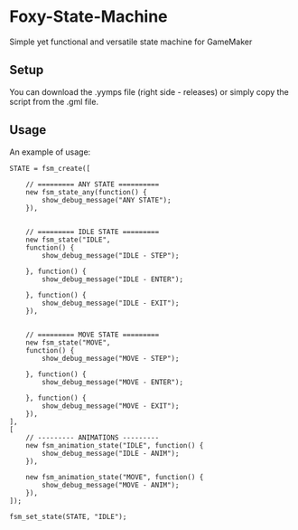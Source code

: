 # Foxy-State-Machine
Simple yet functional and versatile state machine for GameMaker

## Setup ##

You can download the .yymps file (right side - releases) or simply copy the script from the .gml file.

## Usage ##

An example of usage:

```gml
STATE = fsm_create([
	
	// ========= ANY STATE ==========
	new fsm_state_any(function() {
		show_debug_message("ANY STATE");
	}),

	
	// ========= IDLE STATE =========
	new fsm_state("IDLE",
	function() {
		show_debug_message("IDLE - STEP");
		
	}, function() {
		show_debug_message("IDLE - ENTER");
		
	}, function() {
		show_debug_message("IDLE - EXIT");
	}),
	
	
	// ========= MOVE STATE =========
	new fsm_state("MOVE",
	function() {
		show_debug_message("MOVE - STEP");
		
	}, function() {
		show_debug_message("MOVE - ENTER");
		
	}, function() {
		show_debug_message("MOVE - EXIT");
	}),
],
[
	// --------- ANIMATIONS ---------
	new fsm_animation_state("IDLE", function() {
		show_debug_message("IDLE - ANIM");
	}),
	
	new fsm_animation_state("MOVE", function() {
		show_debug_message("MOVE - ANIM");
	}),
]);

fsm_set_state(STATE, "IDLE");
```
